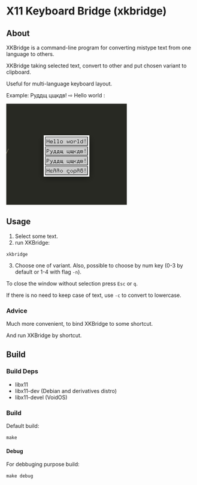 # X11 Keyboard Bridge (xkbridge)
## About

XKBridge is a command-line program for converting mistype text from one language to others.

XKBridge taking selected text, convert to other and put chosen variant to clipboard.

Useful for multi-language keyboard layout.

Example: Руддщ цщкдв! ⇨ Hello world :

![example](https://github.com/ml1zinc/XKBridge/raw/main/example.png)

## Usage

1. Select some text.
2. run XKBridge:
```shell
xkbridge
```
3. Choose one of variant. Also, possible to choose by num key (0-3 by default or 1-4 with flag `-n`).

To close the window without selection press `Esc` or `q`.

If there is no need to keep case of text, use `-c` to convert to lowercase.

### Advice

Much more convenient, to bind XKBridge to some shortcut.

And run XKBridge by shortcut.

## Build

### Build Deps
 - libx11
 - libx11-dev (Debian and derivatives distro)
 - libx11-devel (VoidOS)

### Build
Default build:
```shell
make
```

#### Debug
For debbuging purpose build:
```shell
make debug
```
